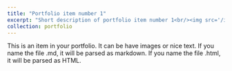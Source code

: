 ```yaml
---
title: "Portfolio item number 1"
excerpt: "Short description of portfolio item number 1<br/><img src='/images/A2_excavation2.JPG'>"
collection: portfolio
---
```


This is an item in your portfolio. It can be have images or nice text. If you name the file .md, it will be parsed as markdown. If you name the file .html, it will be parsed as HTML. 
